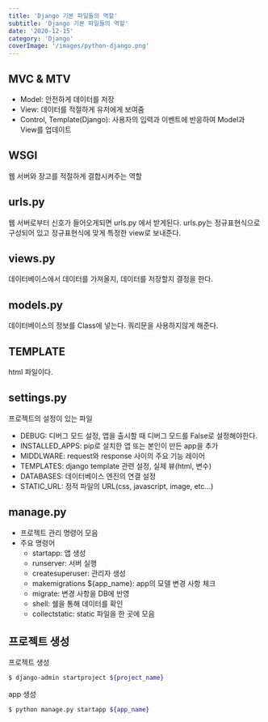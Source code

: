 ```yaml
---
title: 'Django 기본 파일들의 역할'
subtitle: 'Django 기본 파일들의 역할'
date: '2020-12-15'
category: 'Django'
coverImage: '/images/python-django.png'
---
```


## MVC & MTV

- Model: 안전하게 데이터를 저장
- View: 데이터를 적절하게 유저에게 보여줌
- Control, Template(Django): 사용자의 입력과 이벤트에 반응하여 Model과 View를 업데이트

## WSGI

웹 서버와 장고를 적절하게 결합시켜주는 역할

## urls.py

웹 서버로부터 신호가 들어오게되면 urls.py 에서 받게된다.
urls.py는 정규표현식으로 구성되어 있고 정규표현식에 맞게 특정한 view로 보내준다.

## views.py

데이터베이스에서 데이터를 가져올지, 데이터를 저장할지 결정을 한다.

## models.py

데이터베이스의 정보를 Class에 넣는다.
쿼리문을 사용하지않게 해준다.

## TEMPLATE

html 파일이다.

## settings.py

프로젝트의 설정이 있는 파일

- DEBUG: 디버그 모드 설정, 앱을 출시할 때 디버그 모드를 False로 설정해야한다.
- INSTALLED_APPS: pip로 설치한 앱 또는 본인이 만든 app을 추가
- MIDDLWARE: request와 response 사이의 주요 기능 레이어
- TEMPLATES: django template 관련 설정, 실제 뷰(html, 변수)
- DATABASES: 데이터베이스 엔진의 연결 설정
- STATIC_URL: 정적 파일의 URL(css, javascript, image, etc...)

## manage.py

- 프로젝트 관리 명령어 모음
- 주요 명령어
  - startapp: 앱 생성
  - runserver: 서버 실행
  - createsuperuser: 관리자 생성
  - makemigrations \${app_name}: app의 모델 변경 사항 체크
  - migrate: 변경 사항을 DB에 반영
  - shell: 쉘을 통해 데이터를 확인
  - collectstatic: static 파일을 한 곳에 모음

## 프로젝트 생성

프로젝트 생성

```bash
$ django-admin startproject ${project_name}
```

app 생성

```bash
$ python manage.py startapp ${app_name}
```
